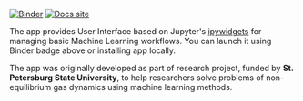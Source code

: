 [![Binder](https://mybinder.org/badge_logo.svg)](https://mybinder.org/v2/gh/quantum-entangled/machine-learning-ui/v0.1.0?urlpath=voila%2Frender%2Fmain.ipynb)
[![Docs site](https://img.shields.io/badge/docs-GitHub_Pages-blue)](https://quantum-entangled.github.io/machine-learning-ui/index.html)

The app provides User Interface based on Jupyter's [ipywidgets](https://github.com/jupyter-widgets/ipywidgets) for managing basic Machine Learning workflows. You can launch it using Binder badge above or installing app locally.

The app was originally developed as part of research project, funded by **St. Petersburg State University**, to help researchers solve problems of non-equilibrium gas dynamics using machine learning methods.
